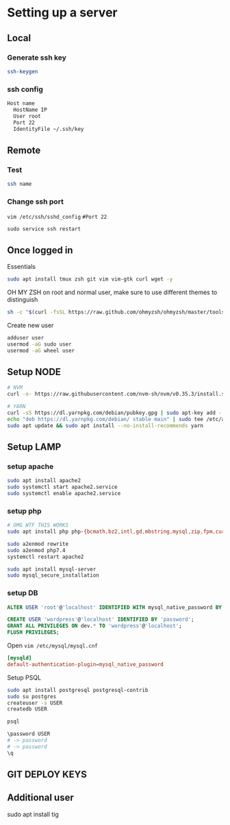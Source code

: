 # Setting up a server

## Local

### Generate ssh key

```sh
ssh-keygen
```

### ssh config

```sh
Host name
  HostName IP
  User root
  Port 22
  IdentityFile ~/.ssh/key
```

## Remote

### Test

```sh
ssh name
```

### Change ssh port

`vim /etc/ssh/sshd_config`
`#Port 22`

`sudo service ssh restart`

## Once logged in

Essentials

```sh
sudo apt install tmux zsh git vim vim-gtk curl wget -y
```

OH MY ZSH on root and normal user, make sure to use different themes to distinguish 
```sh
sh -c "$(curl -fsSL https://raw.github.com/ohmyzsh/ohmyzsh/master/tools/install.sh)"
```

Create new user

```sh
adduser user
usermod -aG sudo user
usermod -aG wheel user
```

## Setup NODE

```sh
# NVM
curl -o- https://raw.githubusercontent.com/nvm-sh/nvm/v0.35.3/install.sh | bash

# YARN
curl -sS https://dl.yarnpkg.com/debian/pubkey.gpg | sudo apt-key add -
echo "deb https://dl.yarnpkg.com/debian/ stable main" | sudo tee /etc/apt/sources.list.d/yarn.list
sudo apt update && sudo apt install --no-install-recommends yarn
```

## Setup LAMP

### setup apache

```sh
sudo apt install apache2
sudo systemctl start apache2.service
sudo systemctl enable apache2.service
```

### setup php

```sh
# OMG WTF THIS WORKS
sudo apt install php php-{bcmath,bz2,intl,gd,mbstring,mysql,zip,fpm,curl,dom} -y

sudo a2enmod rewrite
sudo a2enmod php7.4
systemctl restart apache2
```

```sh
sudo apt install mysql-server
sudo mysql_secure_installation
```

### setup DB

```sql
ALTER USER 'root'@'localhost' IDENTIFIED WITH mysql_native_password BY '<password>';

CREATE USER 'wordpress'@'localhost' IDENTIFIED BY 'password';
GRANT ALL PRIVILEGES ON dev.* TO 'wordpress'@'localhost';
FLUSH PRIVILEGES;
```

Open `vim /etc/mysql/mysql.cnf`

```conf
[mysqld]
default-authentication-plugin=mysql_native_password
```

Setup PSQL

```sh
sudo apt install postgresql postgresql-contrib
sudo su postgres
createuser -s USER
createdb USER

psql

\password USER
# -> password
# -> password
\q
```

## GIT DEPLOY KEYS

## Additional user

sudo apt install tig
